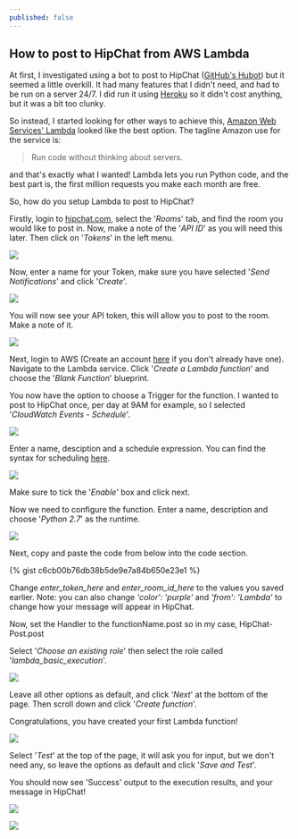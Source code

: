 ```yaml
---
published: false
---
```

## How to post to HipChat from AWS Lambda

At first, I investigated using a bot to post to HipChat ([GitHub's Hubot](https://hubot.github.com/)) but it seemed a little overkill. It had many features that I didn't need, and had to be run on a server 24/7. I did run it using [Heroku](https://www.heroku.com/) so it didn't cost anything, but it was a bit too clunky.

So instead, I started looking for other ways to achieve this, [Amazon Web Services' Lambda](https://aws.amazon.com/lambda/) looked like the best option. The tagline Amazon use for the service is:

> Run code without thinking about servers.

and that's exactly what I wanted! Lambda lets you run Python code, and the best part is, the first million requests you make each month are free.

So, how do you setup Lambda to post to HipChat?

Firstly, login to [hipchat.com](hipchat.com), select the '_Rooms_' tab, and find the room you would like to post in. Now, make a note of the '_API ID_' as you will need this later. Then click on '_Tokens_' in the left menu.

![]({{site.baseurl}}/images/Screen%20Shot%202017-01-29%20at%2016.08.37.png)

Now, enter a name for your Token, make sure you have selected '_Send Notifications_' and click '_Create_'.

![]({{site.baseurl}}/images/Screen%20Shot%202017-01-29%20at%2016.13.06.png)

You will now see your API token, this will allow you to post to the room. Make a note of it.

![]({{site.baseurl}}/images/Screen%20Shot%202017-01-29%20at%2016.15.55.png)

Next, login to AWS (Create an account [here](https://aws.amazon.com/free/) if you don't already have one). Navigate to the Lambda service. Click '_Create a Lambda function_' and choose the '_Blank Function_' blueprint.

You now have the option to choose a Trigger for the function. I wanted to post to HipChat once, per day at 9AM for example, so I selected '_CloudWatch Events - Schedule_'.

![]({{site.baseurl}}/images/Screen%20Shot%202017-01-29%20at%2016.24.27.png)

Enter a name, desciption and a schedule expression. You can find the syntax for scheduling [here](http://docs.aws.amazon.com/AmazonCloudWatch/latest/events/ScheduledEvents.html).

![]({{site.baseurl}}/images/Screen%20Shot%202017-01-29%20at%2016.28.23.png)

Make sure to tick the '_Enable_' box and click next.

Now we need to configure the function. Enter a name, description and choose '_Python 2.7_' as the runtime.

![]({{site.baseurl}}/images/Screen%20Shot%202017-01-29%20at%2016.34.04.png)

Next, copy and paste the code from below into the code section.

{% gist c6cb00b76db38b5de9e7a84b650e23e1 %}

Change _enter_token_here_ and _enter_room_id_here_ to the values you saved earlier. Note: you can also change _'color': 'purple'_ and _'from': 'Lambda'_ to change how your message will appear in HipChat.

Now, set the Handler to the functionName.post so in my case, HipChat-Post.post

Select '_Choose an existing role_' then select the role called '_lambda_basic_execution_'.

![]({{site.baseurl}}/images/Screen%20Shot%202017-01-29%20at%2016.42.01.png)

Leave all other options as default, and click '_Next_' at the bottom of the page. Then scroll down and click '_Create function_'.

Congratulations, you have created your first Lambda function! 

![]({{site.baseurl}}/images/Screen%20Shot%202017-01-29%20at%2016.46.27.png)

Select '_Test_' at the top of the page, it will ask you for input, but we don't need any, so leave the options as default and click '_Save and Test_'.

You should now see 'Success' output to the execution results, and your message in HipChat!

![]({{site.baseurl}}/images/Screen%20Shot%202017-01-29%20at%2016.59.39.png)

![]({{site.baseurl}}/images/Screen%20Shot%202017-01-29%20at%2016.57.38.png)



